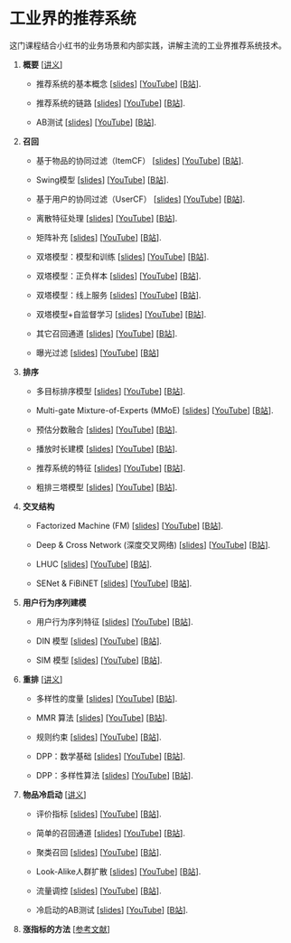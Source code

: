 # 工业界的推荐系统


这门课程结合小红书的业务场景和内部实践，讲解主流的工业界推荐系统技术。



1. **概要** [[讲义](https://github.com/wangshusen/RecommenderSystem/blob/main/Notes/01_Basics.pdf)]


    * 推荐系统的基本概念
    [[slides](https://github.com/wangshusen/RecommenderSystem/blob/main/Slides/01_Basics_01.pdf)]
    [[YouTube](https://youtu.be/5dTOPen28ts)]
    [[B站](https://www.bilibili.com/video/BV1PS4y1A7za)].

    * 推荐系统的链路
    [[slides](https://github.com/wangshusen/RecommenderSystem/blob/main/Slides/01_Basics_02.pdf)]
    [[YouTube](https://youtu.be/HMcCaG9RmnU)]
    [[B站](https://www.bilibili.com/video/BV1hF411M7b5)].

    * AB测试
    [[slides](https://github.com/wangshusen/RecommenderSystem/blob/main/Slides/01_Basics_03.pdf)]
    [[YouTube](https://youtu.be/7Jz3VY8SCR4)]
    [[B站](https://www.bilibili.com/video/BV1J44y1o7gf)].
    


2. **召回**
    
    * 基于物品的协同过滤（ItemCF）
    [[slides](https://github.com/wangshusen/RecommenderSystem/blob/main/Slides/02_Retrieval_01.pdf)]
    [[YouTube](https://youtu.be/QtmunNLeDvo)]
    [[B站](https://www.bilibili.com/video/BV1mA4y1Q7RN)].
    
    * Swing模型
    [[slides](https://github.com/wangshusen/RecommenderSystem/blob/main/Slides/02_Retrieval_02.pdf)]
    [[YouTube](https://youtu.be/DUUMNTDuJ3Q)]
    [[B站](https://www.bilibili.com/video/BV1DA4y1Q7rB)].
    
    * 基于用户的协同过滤（UserCF）
    [[slides](https://github.com/wangshusen/RecommenderSystem/blob/main/Slides/02_Retrieval_03.pdf)]
    [[YouTube](https://youtu.be/7O9zFMNdrZ8)]
    [[B站](https://www.bilibili.com/video/BV1HY4y1Y7P1)].
    
    * 离散特征处理
    [[slides](https://github.com/wangshusen/RecommenderSystem/blob/main/Slides/02_Retrieval_04.pdf)]
    [[YouTube](https://youtu.be/Wiqfn0BIcJs)]
    [[B站](https://www.bilibili.com/video/BV1pS4y1a7QT)].
    
    * 矩阵补充
    [[slides](https://github.com/wangshusen/RecommenderSystem/blob/main/Slides/02_Retrieval_05.pdf)]
    [[YouTube](https://youtu.be/phpIjr8_C7g)]
    [[B站](https://www.bilibili.com/video/BV1b34y1e7En)].
    
    * 双塔模型：模型和训练
    [[slides](https://github.com/wangshusen/RecommenderSystem/blob/main/Slides/02_Retrieval_06.pdf)]
    [[YouTube](https://youtu.be/2Mc10LZ-DB0)]
    [[B站](https://www.bilibili.com/video/BV1YA4y1D75Q)].
    
    * 双塔模型：正负样本
    [[slides](https://github.com/wangshusen/RecommenderSystem/blob/main/Slides/02_Retrieval_07.pdf)]
    [[YouTube](https://youtu.be/KOpl2cJyKOg)]
    [[B站](https://www.bilibili.com/video/BV133411T7ue)].
    
    * 双塔模型：线上服务
    [[slides](https://github.com/wangshusen/RecommenderSystem/blob/main/Slides/02_Retrieval_08.pdf)]
    [[YouTube](https://youtu.be/3qOvHfW1A-8)]
    [[B站](https://www.bilibili.com/video/BV1KY4y1h73Y)].

    * 双塔模型+自监督学习
    [[slides](https://github.com/wangshusen/RecommenderSystem/blob/main/Slides/02_Retrieval_09.pdf)]
    [[YouTube](https://youtu.be/Ra3MVhneR9E)]
    [[B站](https://www.bilibili.com/video/BV1v24y1B7JH)].
    
    * 其它召回通道
    [[slides](https://github.com/wangshusen/RecommenderSystem/blob/main/Slides/02_Retrieval_10.pdf)]
    [[YouTube](https://youtu.be/7CKBjx7bw7k)]
    [[B站](https://www.bilibili.com/video/BV1m5411R7nd)].

    * 曝光过滤
    [[slides]()]
    [[YouTube](https://youtu.be/cM76ZbkqrFU)]
    [[B站](https://www.bilibili.com/video/BV1sa4y137LF)]



3. **排序**

    * 多目标排序模型
    [[slides](https://github.com/wangshusen/RecommenderSystem/blob/main/Slides/03_Rank_01.pdf)]
    [[YouTube](https://youtu.be/kY4W46MQqsg)]
    [[B站](https://www.bilibili.com/video/BV19t4y1p7UM)].
    
    * Multi-gate Mixture-of-Experts (MMoE)
    [[slides](https://github.com/wangshusen/RecommenderSystem/blob/main/Slides/03_Rank_02.pdf)]
    [[YouTube](https://youtu.be/JIEwaPARjfk)]
    [[B站](https://www.bilibili.com/video/BV14Y411M74v)].
    
    * 预估分数融合
    [[slides](https://github.com/wangshusen/RecommenderSystem/blob/main/Slides/03_Rank_03.pdf)]
    [[YouTube](https://youtu.be/D2iqM2puJ2I)]
    [[B站](https://www.bilibili.com/video/BV1YT411578u)].
    
    * 播放时长建模
    [[slides](https://github.com/wangshusen/RecommenderSystem/blob/main/Slides/03_Rank_04.pdf)]
    [[YouTube](https://youtu.be/SiyvcJzr2bg)]
    [[B站](https://www.bilibili.com/video/BV1394y1277M)].
    
    * 推荐系统的特征
    [[slides](https://github.com/wangshusen/RecommenderSystem/blob/main/Slides/03_Rank_05.pdf)]
    [[YouTube](https://youtu.be/J7N4xjqg0rk)]
    [[B站](https://www.bilibili.com/video/BV1gN4y157TM)].
    
    * 粗排三塔模型
    [[slides](https://github.com/wangshusen/RecommenderSystem/blob/main/Slides/03_Rank_06.pdf)]
    [[YouTube](https://youtu.be/0CvouPv47SA)]
    [[B站](https://www.bilibili.com/video/BV1Dd4y1m7KT)].


    
4. **交叉结构**
    
    * Factorized Machine (FM)
    [[slides](https://github.com/wangshusen/RecommenderSystem/blob/main/Slides/04_Cross_01.pdf)]
    [[YouTube](https://youtu.be/exVPXVFPMDk)]
    [[B站](https://www.bilibili.com/video/BV15V4y1x7Ht)].
    
    * Deep & Cross Network (深度交叉网络)
    [[slides](https://github.com/wangshusen/RecommenderSystem/blob/main/Slides/04_Cross_02.pdf)]
    [[YouTube](https://youtu.be/yNeRO5m63JQ)]
    [[B站](https://www.bilibili.com/video/BV1LP411L7Z2)].
    
    * LHUC
    [[slides](https://github.com/wangshusen/RecommenderSystem/blob/main/Slides/04_Cross_03.pdf)]
    [[YouTube](https://youtu.be/TxIedW94hu0)]
    [[B站](https://www.bilibili.com/video/BV1jU4y1z7Tc)].
    
    * SENet & FiBiNET
    [[slides](https://github.com/wangshusen/RecommenderSystem/blob/main/Slides/04_Cross_04.pdf)]
    [[YouTube](https://youtu.be/nF37qtNvw1E)]
    [[B站](https://www.bilibili.com/video/BV1SY4y1M7bD)].




5. **用户行为序列建模** 

    * 用户行为序列特征
    [[slides](https://github.com/wangshusen/RecommenderSystem/blob/main/Slides/05_LastN_01.pdf)]
    [[YouTube](https://youtu.be/Stbc9goPKXQ)]
    [[B站](https://www.bilibili.com/video/BV1GG4y1B7Yh)].
    
    * DIN 模型
    [[slides](https://github.com/wangshusen/RecommenderSystem/blob/main/Slides/05_LastN_02.pdf)]
    [[YouTube](https://youtu.be/0hPep80Oy6k)]
    [[B站](https://www.bilibili.com/video/BV1bT411T7u4)].
        
    * SIM 模型
    [[slides](https://github.com/wangshusen/RecommenderSystem/blob/main/Slides/05_LastN_03.pdf)]
    [[YouTube](https://youtu.be/_4J9aF5KR84)]
    [[B站](https://www.bilibili.com/video/BV1Ze4y1B7JL)].



6. **重排** [[讲义](https://github.com/wangshusen/RecommenderSystem/blob/main/Notes/06_Rerank.pdf)]
    
    * 多样性的度量
    [[slides](https://github.com/wangshusen/RecommenderSystem/blob/main/Slides/06_Rerank_01.pdf)]
    [[YouTube](https://youtu.be/uCIlk7N1dvk)]
    [[B站](https://www.bilibili.com/video/BV1ne4y1v7mC)].
    
    * MMR 算法
    [[slides](https://github.com/wangshusen/RecommenderSystem/blob/main/Slides/06_Rerank_02.pdf)]
    [[YouTube](https://youtu.be/tCa4yackga0)]
    [[B站](https://www.bilibili.com/video/BV1dV4y1V7Kg)].
    
    * 规则约束
    [[slides](https://github.com/wangshusen/RecommenderSystem/blob/main/Slides/06_Rerank_03.pdf)]
    [[YouTube](https://youtu.be/84kK1h0FS3Y)]
    [[B站](https://www.bilibili.com/video/BV1om4y1F7y5)].
    
    * DPP：数学基础
    [[slides](https://github.com/wangshusen/RecommenderSystem/blob/main/Slides/06_Rerank_04.pdf)]
    [[YouTube](https://youtu.be/HjpJeUSekKs)]
    [[B站](https://www.bilibili.com/video/BV1re411F7cp)].
    
    * DPP：多样性算法
    [[slides](https://github.com/wangshusen/RecommenderSystem/blob/main/Slides/06_Rerank_05.pdf)]
    [[YouTube](https://youtu.be/wi8xVHiZZr4)]
    [[B站](https://www.bilibili.com/video/BV1Md4y1c7uB)].




7. **物品冷启动** [[讲义](https://github.com/wangshusen/RecommenderSystem/blob/main/Notes/07_ColdStart.pdf)]

	 * 评价指标
    [[slides](https://github.com/wangshusen/RecommenderSystem/blob/main/Slides/07_ColdStart_01.pdf)]
    [[YouTube](https://youtu.be/EEQ4qwjezRc)]
    [[B站](https://www.bilibili.com/video/BV1eZ4y1a7tG)].
	 
	 
    * 简单的召回通道
    [[slides](https://github.com/wangshusen/RecommenderSystem/blob/main/Slides/07_ColdStart_02.pdf)]
    [[YouTube](https://youtu.be/lboewzsA8DU)]
    [[B站](https://www.bilibili.com/video/BV1HY4y157Ri)].

    * 聚类召回
    [[slides](https://github.com/wangshusen/RecommenderSystem/blob/main/Slides/07_ColdStart_03.pdf)]
    [[YouTube](https://youtu.be/Tm4SlB9A8BQ)]
    [[B站](https://www.bilibili.com/video/BV1YT4y1q7zC)].
    
    * Look-Alike人群扩散
    [[slides](https://github.com/wangshusen/RecommenderSystem/blob/main/Slides/07_ColdStart_04.pdf)]
    [[YouTube](https://youtu.be/pjmRo8Uzzqg)]
    [[B站](https://www.bilibili.com/video/BV1U5411X7ud)].
    
    * 流量调控
    [[slides](https://github.com/wangshusen/RecommenderSystem/blob/main/Slides/07_ColdStart_05.pdf)]
    [[YouTube](https://youtu.be/QGD-1Feq1ZQ)]
    [[B站](https://www.bilibili.com/video/BV1vS4y1z7sC)].
    
    * 冷启动的AB测试
    [[slides](https://github.com/wangshusen/RecommenderSystem/blob/main/Slides/07_ColdStart_06.pdf)]
    [[YouTube](https://youtu.be/oEUi4mSAv8Q)]
    [[B站](https://www.bilibili.com/video/BV12341137Cq)].


8. **涨指标的方法** [[参考文献](https://arxiv.org/abs/2308.01204)]









